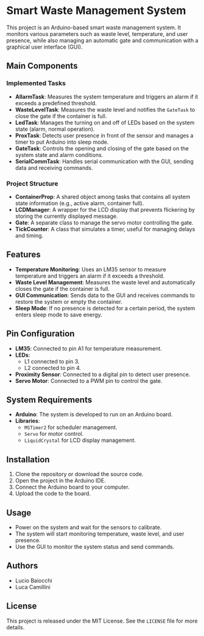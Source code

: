 # Smart Waste Management System

This project is an Arduino-based smart waste management system. It monitors various parameters such as waste level, temperature, and user presence, while also managing an automatic gate and communication with a graphical user interface (GUI).

## Main Components

### Implemented Tasks

- **AllarmTask**: Measures the system temperature and triggers an alarm if it exceeds a predefined threshold.
- **WasteLevelTask**: Measures the waste level and notifies the `GateTask` to close the gate if the container is full.
- **LedTask**: Manages the turning on and off of LEDs based on the system state (alarm, normal operation).
- **ProxTask**: Detects user presence in front of the sensor and manages a timer to put Arduino into sleep mode.
- **GateTask**: Controls the opening and closing of the gate based on the system state and alarm conditions.
- **SerialCommTask**: Handles serial communication with the GUI, sending data and receiving commands.

### Project Structure

- **ContainerProp**: A shared object among tasks that contains all system state information (e.g., active alarm, container full).
- **LCDManager**: A wrapper for the LCD display that prevents flickering by storing the currently displayed message.
- **Gate**: A separate class to manage the servo motor controlling the gate.
- **TickCounter**: A class that simulates a timer, useful for managing delays and timing.

## Features

- **Temperature Monitoring**: Uses an LM35 sensor to measure temperature and triggers an alarm if it exceeds a threshold.
- **Waste Level Management**: Measures the waste level and automatically closes the gate if the container is full.
- **GUI Communication**: Sends data to the GUI and receives commands to restore the system or empty the container.
- **Sleep Mode**: If no presence is detected for a certain period, the system enters sleep mode to save energy.

## Pin Configuration

- **LM35**: Connected to pin A1 for temperature measurement.
- **LEDs**: 
  - L1 connected to pin 3.
  - L2 connected to pin 4.
- **Proximity Sensor**: Connected to a digital pin to detect user presence.
- **Servo Motor**: Connected to a PWM pin to control the gate.

## System Requirements

- **Arduino**: The system is developed to run on an Arduino board.
- **Libraries**: 
  - `MSTimer2` for scheduler management.
  - `Servo` for motor control.
  - `LiquidCrystal` for LCD display management.

## Installation

1. Clone the repository or download the source code.
2. Open the project in the Arduino IDE.
3. Connect the Arduino board to your computer.
4. Upload the code to the board.

## Usage

- Power on the system and wait for the sensors to calibrate.
- The system will start monitoring temperature, waste level, and user presence.
- Use the GUI to monitor the system status and send commands.

## Authors

- Lucio Baiocchi
- Luca Camillini

## License

This project is released under the MIT License. See the `LICENSE` file for more details.
